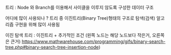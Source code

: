 트리 : Node 와 Branch를 이용해서 사이클을 이루지 않도록 구성한 데이터 구조 

어디에 많이 사용되나 ? 트리 중 이진트리(Binary Tree)형태의 구조로 탐색(검색) 알고리즘 구현을 위해 많이 사용됨 


이진 탐색 트리 : 이진트리 + 추가적인 조건 (왼쪽 노드는 해당 노드보다 작은거, 오른쪽은 큰거)
https://www.mathwarehouse.com/programming/gifs/binary-search-tree.php#binary-search-tree-insertion-node)

